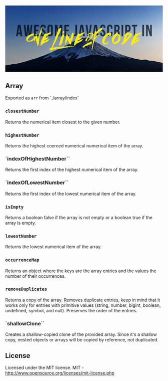 ![Awesome JavaScript in one line of code written above a picture of Mt. Fuji's peak](ajsioloc.png)
  
## Array
Exported as `arr` from `./array/index'
### `closestNumber`
Returns the numerical item closest to the given number.

### `highestNumber`
Returns the highest coerced numerical numerical item of the array.
### `indexOfHighestNumber``
Returns the first index of the highest numerical item of the array.
### `indexOfLowestNumber``
Returns the first index of the lowest numerical item of the array.

### `isEmpty`
Returns a boolean false if the array is not empty or a boolean true if the array is empty.
### `lowestNumber`
Returns the lowest numerical item of the array.

### `occurrenceMap`
Returns an object where the keys are the array entries and the values the number of their occurrences.
### `removeDuplicates`
Returns a copy of the array.
Removes duplicate entries, keep in mind that it works only for entries with primitive values (string, number, bigint, boolean, undefined, symbol, and null). Preserves the order of the entries.
### `shallowClone``
Creates a shallow-copied clone of the provided array. Since it's a shallow copy, nested objects or arrays will be copied by reference, not duplicated.
 

## License

Licensed under the MIT license.
MIT - http://www.opensource.org/licenses/mit-license.php
